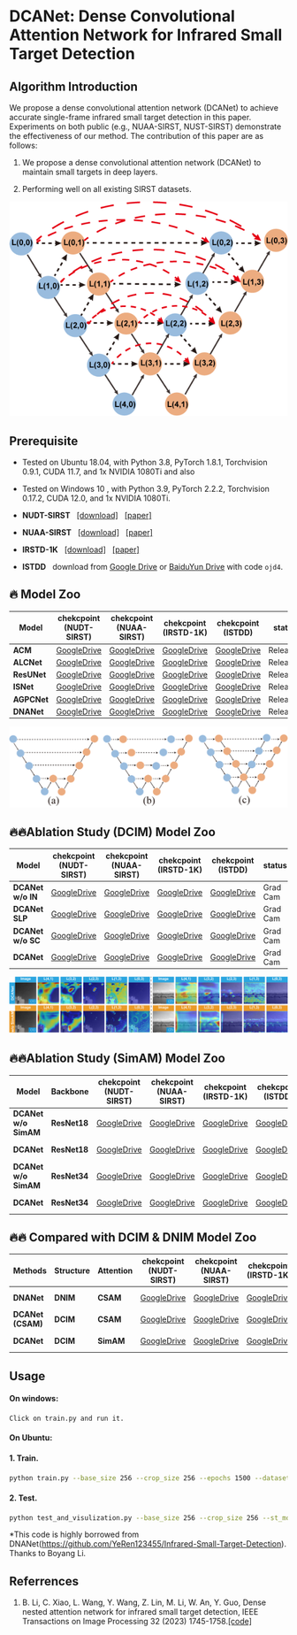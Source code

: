 # DCANet: Dense Convolutional Attention Network for Infrared Small Target Detection


## Algorithm Introduction

We propose a dense convolutional attention network (DCANet) to achieve accurate single-frame infrared small target detection in this paper. Experiments on both public (e.g., NUAA-SIRST, NUST-SIRST) demonstrate the effectiveness of our method. The contribution of this paper are as follows:

1. We propose a dense convolutional attention network (DCANet) to maintain small targets in deep layers.

2. Performing well on all existing SIRST datasets.

![outline](DCIM.png)

## Prerequisite
* Tested on Ubuntu 18.04, with Python 3.8, PyTorch 1.8.1, Torchvision 0.9.1, CUDA 11.7, and 1x NVIDIA 1080Ti and also 

* Tested on Windows 10  , with Python 3.9, PyTorch 2.2.2, Torchvision 0.17.2, CUDA 12.0, and 1x NVIDIA 1080Ti.

* **NUDT-SIRST** &nbsp; [[download]](https://github.com/YeRen123455/Infrared-Small-Target-Detection) &nbsp; [[paper]](https://ieeexplore.ieee.org/abstract/document/9864119)

* **NUAA-SIRST** &nbsp; [[download]](https://github.com/YimianDai/sirst) &nbsp; [[paper]](https://arxiv.org/pdf/2009.14530.pdf)

* **IRSTD-1K** &nbsp; [[download]](https://github.com/RuiZhang97/ISNet) &nbsp; [[paper]](https://ieeexplore.ieee.org/document/9880295)

* **ISTDD** &nbsp;  download from [Google Drive](https://drive.google.com/file/d/13hhEwYHU19oxanXYf-wUpZ7JtiwY8LuT/view?usp=sharing) or [BaiduYun Drive](https://pan.baidu.com/s/1c35pADjPhkAcLwmU-u0RBA) with code `ojd4`.

## 🔥 Model Zoo
| **Model**  | **chekcpoint**  **(NUDT-SIRST)**   | **chekcpoint**  **(NUAA-SIRST)** |**chekcpoint** **(IRSTD-1K)** |**chekcpoint** **(ISTDD)** |**status** |
|------------|------------------------------------|------------------------------------|------------------------------------|------------------------------------|-------------|
| **ACM**  | [GoogleDrive](https://drive.google.com/file/d/1O2-m3WysVbFH9OgRVCXBAjIjeVhriApQ/view?usp=drive_link)    | [GoogleDrive](https://drive.google.com/file/d/1u_wXLIf1Nvn5cuwyQ0hmksO_t7KTgnkw/view?usp=drive_link) | [GoogleDrive](https://drive.google.com/file/d/10azZI5GZv60tHxOyGWD6nbE2AnvD1kVn/view?usp=drive_link)| [GoogleDrive](https://drive.google.com/file/d/1dTLjaRjuKAgweqSqTHXQVWlV8cniPhfL/view?usp=drive_link) | Released |
| **ALCNet**  | [GoogleDrive](https://drive.google.com/file/d/1MXnVj2mBs-StBg6IhCwXPFE7W-Y0y_b7/view?usp=drive_link) | [GoogleDrive](https://drive.google.com/file/d/1D3eGs0PsMem51DKznj4oMOnpzHc0CO8Y/view?usp=drive_link) | [GoogleDrive](https://drive.google.com/file/d/1MDln9MDtN1d9jlEkR-Gbn5gCs3xIDd3S/view?usp=drive_link)| [GoogleDrive](https://drive.google.com/file/d/1JwEYFTlrugEGdpBesSRUXgUY0cBSgMXS/view?usp=drive_link) | Released |
| **ResUNet** | [GoogleDrive](https://drive.google.com/file/d/1GjJKx34W1oh_m0TLfS-upIqhkJzGHL7O/view?usp=drive_link) | [GoogleDrive](https://drive.google.com/file/d/1GxhoCLL3hd5uCK5EL_J8kmUW11T7nFMr/view?usp=drive_link) | [GoogleDrive](https://drive.google.com/file/d/1SRmC1ldcUzmTqvzDDwQuzSk9KlKlRZvI/view?usp=drive_link)| [GoogleDrive](https://drive.google.com/file/d/1-WDS-tNB1Ghym0LJ46ss4c8lgKZTLgrP/view?usp=drive_link) | Released |
| **ISNet** | [GoogleDrive](https://drive.google.com/file/d/1ZY9OBpKmRki6d-8gzMKwVMxa25KxHeEl/view?usp=drive_link)   | [GoogleDrive](https://drive.google.com/file/d/1eOF9KDAdsDrWHWYuq-9aso6PIx_a1XMS/view?usp=drive_link) | [GoogleDrive](https://drive.google.com/file/d/1tfWVmPPFgy36sjJBDMZUyQMtSNdgq0Bm/view?usp=drive_link)| [GoogleDrive](https://drive.google.com/file/d/1oZ4UjZK9Q2-xp-96sYBizr_FAP9-smSq/view?usp=drive_link) | Released |
| **AGPCNet** | [GoogleDrive](https://drive.google.com/file/d/1_cXMLoHQECSv3XD0D_wHfI_GKClIAoN-/view?usp=drive_link) | [GoogleDrive](https://drive.google.com/file/d/1TDjsSrVGYnyC15igwmRxrF21IA0JVUFn/view?usp=drive_link) | [GoogleDrive](https://drive.google.com/file/d/1LDPKMFAZDhNy7CeFWNK1oLbQeFEnBNCU/view?usp=drive_link)| [GoogleDrive](https://drive.google.com/file/d/1TajQPwbiFX80yhHpwtRsvKg-RMi3CstT/view?usp=drive_link) | Released |
| **DNANet** | [GoogleDrive](https://drive.google.com/file/d/1W0vFhxyxQe2MYI6CaUlSEmh-rQUUkyNv/view?usp=drive_link)  | [GoogleDrive](https://drive.google.com/file/d/12XKXFEu8JUv0hMCP1hoRXmYTuJp_k1LP/view?usp=drive_link) | [GoogleDrive](https://drive.google.com/file/d/1B01QV2g6ps56iWPkJwdG2G1KhEcH_puK/view?usp=drive_link)| [GoogleDrive](https://drive.google.com/file/d/1vBpMJNsUUKeVAPveK1rEneNxoF_r-VJs/view?usp=drive_link) | Released |

![outline](variations.png)

## 🔥🔥Ablation Study (DCIM) Model Zoo
| **Model**  | **chekcpoint**  **(NUDT-SIRST)**   | **chekcpoint**  **(NUAA-SIRST)** |**chekcpoint** **(IRSTD-1K)** |**chekcpoint** **(ISTDD)** |**status** |
|------------|------------------------------------|------------------------------------|------------------------------------|------------------------------------|-------------|
| **DCANet w/o IN**  |[GoogleDrive](https://drive.google.com/file/d/1TP0qkp7Qmd3xS7_b3IwNbVgg8P-hfWKh/view?usp=drive_link)| [GoogleDrive]()| [GoogleDrive]()| [GoogleDrive]()|Grad Cam| 
| **DCANet SLP**     |[GoogleDrive](https://drive.google.com/file/d/1zC-E4nQ9PcCJb7Y9wkVwGCVkLsbju9sy/view?usp=drive_link)| [GoogleDrive]()| [GoogleDrive]()| [GoogleDrive]()|Grad Cam| 
| **DCANet w/o SC**  |[GoogleDrive](https://drive.google.com/file/d/1z2emFO3b5ULqDU7DAC_-Hn8SUMZ4De-2/view?usp=drive_link)| [GoogleDrive]()| [GoogleDrive]()| [GoogleDrive]()|Grad Cam| 
| **DCANet**         |[GoogleDrive](https://drive.google.com/file/d/1zzx4PaD8-4_Lh_qNhuxOTip-71_5bFxe/view?usp=drive_link)| [GoogleDrive]()| [GoogleDrive]()| [GoogleDrive]()|Grad Cam| 
![outline](simam.png)

## 🔥🔥Ablation Study (SimAM) Model Zoo
| **Model**  | **Backbone**  | **chekcpoint**  **(NUDT-SIRST)**   | **chekcpoint**  **(NUAA-SIRST)** |**chekcpoint** **(IRSTD-1K)** |**chekcpoint** **(ISTDD)** |**status** |
|------------|------------|------------------------------------|------------------------------------|------------------------------------|------------------------------------|-------------|
| **DCANet w/o SimAM** | **ResNet18**|[GoogleDrive]()| [GoogleDrive]()| [GoogleDrive]()| [GoogleDrive]()|Grad Cam| 
| **DCANet**           | **ResNet18**|[GoogleDrive]()| [GoogleDrive]()| [GoogleDrive]()| [GoogleDrive]()|Grad Cam| 
| **DCANet w/o SimAM** | **ResNet34**|[GoogleDrive](https://drive.google.com/file/d/1dKkmP01WJb8L_4k81npCOxk8sbORnopr/view?usp=drive_link)| [GoogleDrive]()| [GoogleDrive]()| [GoogleDrive]()|Grad Cam| 
| **DCANet**           | **ResNet34**|[GoogleDrive]()| [GoogleDrive]()| [GoogleDrive]()| [GoogleDrive]()|Grad Cam| 


## 🔥🔥 Compared with DCIM & DNIM Model Zoo
| **Methods**  | **Structure** | **Attention**  | **chekcpoint**  **(NUDT-SIRST)**   | **chekcpoint**  **(NUAA-SIRST)** |**chekcpoint** **(IRSTD-1K)** |**chekcpoint** **(ISTDD)** |**status** |
|------------|------------|------------|------------------------------------|------------------------------------|------------------------------------|------------------------------------|-------------|
| **DNANet**           | **DNIM**| **CSAM** |[GoogleDrive]()| [GoogleDrive]()| [GoogleDrive]()| [GoogleDrive]()|Grad Cam| 
| **DCANet (CSAM)**    | **DCIM**| **CSAM** |[GoogleDrive]()| [GoogleDrive]()| [GoogleDrive]()| [GoogleDrive]()|Grad Cam| 
| **DCANet**           | **DCIM**| **SimAM**|[GoogleDrive]()| [GoogleDrive]()| [GoogleDrive]()| [GoogleDrive]()|Grad Cam| 


## Usage

#### On windows:

```
Click on train.py and run it. 
```

#### On Ubuntu:

#### 1. Train.

```bash
python train.py --base_size 256 --crop_size 256 --epochs 1500 --dataset [dataset-name] --split_method 50_50 --model [model name] --backbone Res_SimAM_block  --deep_supervision True --train_batch_size 4 --test_batch_size 4 --mode TXT

```
#### 2. Test.

```bash
python test_and_visulization.py --base_size 256 --crop_size 256 --st_model [trained model path] --model_dir [model_dir] --dataset [dataset-name] --split_method 50_50 --model [model name] --backbone Res_SimAM_block  --deep_supervision True --test_batch_size 1 --mode TXT 
```

*This code is highly borrowed from DNANet(https://github.com/YeRen123455/Infrared-Small-Target-Detection). Thanks to Boyang Li.


## Referrences

1. B. Li, C. Xiao, L. Wang, Y. Wang, Z. Lin, M. Li, W. An, Y. Guo, Dense nested attention network for infrared small target detection, IEEE Transactions on Image Processing 32 (2023) 1745-1758.[[code]](https://github.com/YeRen123455/Infrared-Small-Target-Detection) 




